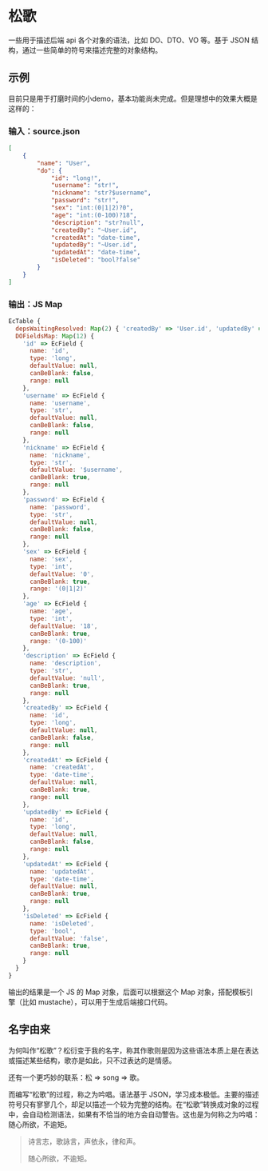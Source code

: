 # 松歌

一些用于描述后端 api 各个对象的语法，比如 DO、DTO、VO 等。基于 JSON 结构，通过一些简单的符号来描述完整的对象结构。

## 示例

目前只是用于打磨时间的小demo，基本功能尚未完成。但是理想中的效果大概是这样的：

### 输入：source.json

```json
[
    {
        "name": "User",
        "do": {
            "id": "long!",
            "username": "str!",
            "nickname": "str?$username",
            "password": "str!",
            "sex": "int:(0|1|2)?0",
            "age": "int:(0-100)?18",
            "description": "str?null",
            "createdBy": "~User.id",
            "createdAt": "date-time",
            "updatedBy": "~User.id",
            "updatedAt": "date-time",
            "isDeleted": "bool?false"
        }
    }
]
```

### 输出：JS Map

```js
EcTable {
  depsWaitingResolved: Map(2) { 'createdBy' => 'User.id', 'updatedBy' => 'User.id' },
  DOFieldsMap: Map(12) {
    'id' => EcField {
      name: 'id',
      type: 'long',
      defaultValue: null,
      canBeBlank: false,
      range: null
    },
    'username' => EcField {
      name: 'username',
      type: 'str',
      defaultValue: null,
      canBeBlank: false,
      range: null
    },
    'nickname' => EcField {
      name: 'nickname',
      type: 'str',
      defaultValue: '$username',
      canBeBlank: true,
      range: null
    },
    'password' => EcField {
      name: 'password',
      type: 'str',
      defaultValue: null,
      canBeBlank: false,
      range: null
    },
    'sex' => EcField {
      name: 'sex',
      type: 'int',
      defaultValue: '0',
      canBeBlank: true,
      range: '(0|1|2)'
    },
    'age' => EcField {
      name: 'age',
      type: 'int',
      defaultValue: '18',
      canBeBlank: true,
      range: '(0-100)'
    },
    'description' => EcField {
      name: 'description',
      type: 'str',
      defaultValue: 'null',
      canBeBlank: true,
      range: null
    },
    'createdBy' => EcField {
      name: 'id',
      type: 'long',
      defaultValue: null,
      canBeBlank: false,
      range: null
    },
    'createdAt' => EcField {
      name: 'createdAt',
      type: 'date-time',
      defaultValue: null,
      canBeBlank: true,
      range: null
    },
    'updatedBy' => EcField {
      name: 'id',
      type: 'long',
      defaultValue: null,
      canBeBlank: false,
      range: null
    },
    'updatedAt' => EcField {
      name: 'updatedAt',
      type: 'date-time',
      defaultValue: null,
      canBeBlank: true,
      range: null
    },
    'isDeleted' => EcField {
      name: 'isDeleted',
      type: 'bool',
      defaultValue: 'false',
      canBeBlank: true,
      range: null
    }
  }
}
```

输出的结果是一个 JS 的 Map 对象，后面可以根据这个 Map 对象，搭配模板引擎（比如 mustache），可以用于生成后端接口代码。

## 名字由来

为何叫作“松歌”？松衍变于我的名字，称其作歌则是因为这些语法本质上是在表达或描述某些结构，歌亦是如此，只不过表达的是情感。

还有一个更巧妙的联系：松 => song => 歌。

而编写“松歌”的过程，称之为吟唱。语法基于 JSON，学习成本极低。主要的描述符号只有寥寥几个，却足以描述一个较为完整的结构。在“松歌”转换成对象的过程中，会自动检测语法，如果有不恰当的地方会自动警告。这也是为何称之为吟唱：随心所欲，不逾矩。

> 诗言志，歌詠言，声依永，律和声。
> 
> 随心所欲，不逾矩。
